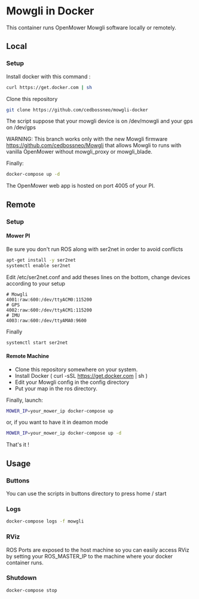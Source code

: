 # Mowgli in Docker

This container runs OpenMower Mowgli software locally or remotely.

## Local

### Setup

Install docker with this command :

```bash
curl https://get.docker.com | sh
```

Clone this repository

```bash
git clone https://github.com/cedbossneo/mowgli-docker
```

The script suppose that your mowgli device is on /dev/mowgli and your gps on /dev/gps

WARNING: This branch works only with the new Mowgli firmware https://github.com/cedbossneo/Mowgli that allows Mowgli to runs with vanilla OpenMower without mowgli_proxy or mowgli_blade.

Finally:

```bash
docker-compose up -d
```

The OpenMower web app is hosted on port 4005 of your PI.

## Remote

### Setup

#### Mower PI

Be sure you don't run ROS along with ser2net in order to avoid conflicts

```bash
apt-get install -y ser2net
systemctl enable ser2net
```

Edit /etc/ser2net.conf and add theses lines on the bottom, change devices according to your setup

```
# Mowgli
4001:raw:600:/dev/ttyACM0:115200
# GPS
4002:raw:600:/dev/ttyACM1:115200
# IMU
4003:raw:600:/dev/ttyAMA0:9600
```

Finally

```bash
systemctl start ser2net
```

#### Remote Machine

- Clone this repository somewhere on your system.
- Install Docker ( curl -sSL https://get.docker.com | sh )
- Edit your Mowgli config in the config directory
- Put your map in the ros directory.

Finally, launch:

```bash
MOWER_IP=your_mower_ip docker-compose up
```

or, if you want to have it in deamon mode

```bash
MOWER_IP=your_mower_ip docker-compose up -d
```

That's it !

## Usage

### Buttons

You can use the scripts in buttons directory to press home / start

### Logs

```bash
docker-compose logs -f mowgli
```

### RViz

ROS Ports are exposed to the host machine so you can easily access RViz by setting your ROS_MASTER_IP to the machine where your docker container runs.

### Shutdown

```bash
docker-compose stop
```
